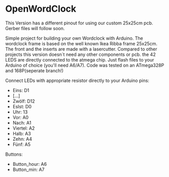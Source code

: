 ﻿# OpenWordClock
 
 This Version has a different pinout for using our custom 25x25cm pcb.
 Gerber files will follow soon.

Simple project for building your own Wordclock with Arduino. 
The wordclock frame is based on the well known Ikea Ribba frame 25x25cm.
The front and the inserts are made with a lasercutter. Compared to other projects this version doesn´t need any other components or pcb.
the 42 LEDS are directly connected to the atmega chip.
Just flash files to your Arduino of choice (you'll need A6/A7). Code was tested on an ATmega328P and 168P(seperate branch!)

Connect LEDs with appropriate resistor directly to your Arduino pins:
* Eins: D1
* [...]
* Zwölf: D12
* EsIst: D0
* Uhr: 13
* Vor: A0
* Nach: A1
* Viertel: A2
* Halb: A3
* Zehn: A4
* Fünf: A5

Buttons:
* Button_hour: A6
* Button_min: A7 
